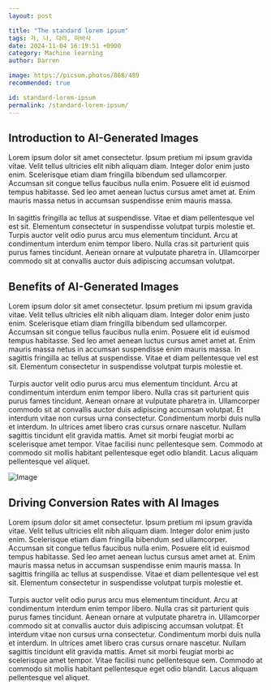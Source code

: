 ```yaml
---
layout: post

title: "The standard lorem ipsum"
tags: 가, 나, 다라, 마바사
date: 2024-11-04 16:19:51 +0900
category: Machine learning
author: Darren

image: https://picsum.photos/868/489
recommended: true

id: standard-lorem-ipsum
permalink: /standard-lorem-ipsum/
---
```


## Introduction to AI-Generated Images

Lorem ipsum dolor sit amet consectetur. Ipsum pretium mi ipsum gravida vitae. Velit tellus ultricies elit nibh aliquam diam. Integer dolor enim justo enim. Scelerisque etiam diam fringilla bibendum sed ullamcorper. Accumsan sit congue tellus faucibus nulla enim. Posuere elit id euismod tempus habitasse. Sed leo amet aenean luctus cursus amet amet at. Enim mauris massa netus in accumsan suspendisse enim mauris massa.<br/><br/>
In sagittis fringilla ac tellus at suspendisse. Vitae et diam pellentesque vel est sit. Elementum consectetur in suspendisse volutpat turpis molestie et. Turpis auctor velit odio purus arcu mus elementum tincidunt. Arcu at condimentum interdum enim tempor libero. Nulla cras sit parturient quis purus fames tincidunt. Aenean ornare at vulputate pharetra in. Ullamcorper commodo sit at convallis auctor duis adipiscing accumsan volutpat.

## Benefits of AI-Generated Images

Lorem ipsum dolor sit amet consectetur. Ipsum pretium mi ipsum gravida vitae. Velit tellus ultricies elit nibh aliquam diam. Integer dolor enim justo enim. Scelerisque etiam diam fringilla bibendum sed ullamcorper. Accumsan sit congue tellus faucibus nulla enim. Posuere elit id euismod tempus habitasse. Sed leo amet aenean luctus cursus amet amet at. Enim mauris massa netus in accumsan suspendisse enim mauris massa. In sagittis fringilla ac tellus at suspendisse. Vitae et diam pellentesque vel est sit. Elementum consectetur in suspendisse volutpat turpis molestie et.<br/><br/>
Turpis auctor velit odio purus arcu mus elementum tincidunt. Arcu at condimentum interdum enim tempor libero. Nulla cras sit parturient quis purus fames tincidunt. Aenean ornare at vulputate pharetra in. Ullamcorper commodo sit at convallis auctor duis adipiscing accumsan volutpat. Et interdum vitae non cursus urna consectetur. Condimentum morbi duis nulla et interdum. In ultrices amet libero cras cursus ornare nascetur. Nullam sagittis tincidunt elit gravida mattis. Amet sit morbi feugiat morbi ac scelerisque amet tempor. Vitae facilisi nunc pellentesque sem. Commodo at commodo sit mollis habitant pellentesque eget odio blandit. Lacus aliquam pellentesque vel aliquet.

![Image](https://picsum.photos/600/200)

## Driving Conversion Rates with AI Images

Lorem ipsum dolor sit amet consectetur. Ipsum pretium mi ipsum gravida vitae. Velit tellus ultricies elit nibh aliquam diam. Integer dolor enim justo enim. Scelerisque etiam diam fringilla bibendum sed ullamcorper. Accumsan sit congue tellus faucibus nulla enim. Posuere elit id euismod tempus habitasse. Sed leo amet aenean luctus cursus amet amet at. Enim mauris massa netus in accumsan suspendisse enim mauris massa. In sagittis fringilla ac tellus at suspendisse. Vitae et diam pellentesque vel est sit. Elementum consectetur in suspendisse volutpat turpis molestie et.
<br/>
<br/>
Turpis auctor velit odio purus arcu mus elementum tincidunt. Arcu at condimentum interdum enim tempor libero. Nulla cras sit parturient quis purus fames tincidunt. Aenean ornare at vulputate pharetra in. Ullamcorper commodo sit at convallis auctor duis adipiscing accumsan volutpat. Et interdum vitae non cursus urna consectetur. Condimentum morbi duis nulla et interdum. In ultrices amet libero cras cursus ornare nascetur. Nullam sagittis tincidunt elit gravida mattis. Amet sit morbi feugiat morbi ac scelerisque amet tempor. Vitae facilisi nunc pellentesque sem. Commodo at commodo sit mollis habitant pellentesque eget odio blandit. Lacus aliquam pellentesque vel aliquet.
